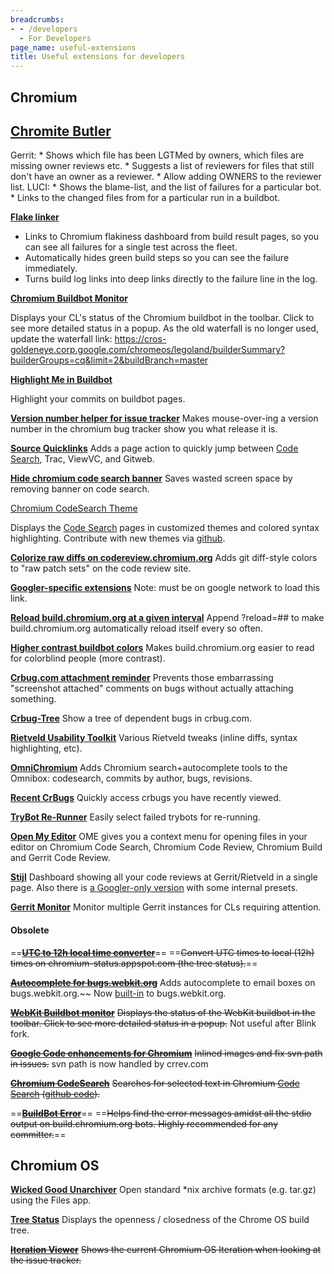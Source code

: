 ```yaml
---
breadcrumbs:
- - /developers
  - For Developers
page_name: useful-extensions
title: Useful extensions for developers
---
```


## Chromium

## [Chromite Butler](https://chrome.google.com/webstore/detail/chromite-butler/bhcnanendmgjjeghamaccjnochlnhcgj)

Gerrit:
\* Shows which file has been LGTMed by owners, which files are missing owner
reviews etc.
\* Suggests a list of reviewers for files that still don't have an owner as a
reviewer.
\* Allow adding OWNERS to the reviewer list.
LUCI:
\* Shows the blame-list, and the list of failures for a particular bot.
\* Links to the changed files from for a particular run in a buildbot.

**[Flake linker](https://chrome.google.com/webstore/detail/flake-linker/boamnmbgmfnobomddmenbaicodgglkhc)**

*   Links to Chromium flakiness dashboard from build result pages, so
            you can see all failures for a single test across the fleet.
*   Automatically hides green build steps so you can see the failure
            immediately.
*   Turns build log links into deep links directly to the failure line
            in the log.

**[Chromium Buildbot
Monitor](https://chrome.google.com/webstore/detail/chromium-buildbot-monitor/oafaagfgbdpldilgjjfjocjglfbolmac)**

Displays your CL's status of the Chromium buildbot in the toolbar. Click to see
more detailed status in a popup.
As the old waterfall is no longer used, update the waterfall link:
https://cros-goldeneye.corp.google.com/chromeos/legoland/builderSummary?builderGroups=cq&limit=2&buildBranch=master

**[Highlight Me in
Buildbot](https://chrome.google.com/webstore/detail/fkkgaddlippjidimcfbpllllclgnikdb)**

Highlight your commits on buildbot pages.

**[Version number helper for issue tracker](https://chrome.google.com/extensions/detail/hlibpmhacdkjajhplieepfmpagfaepem)**
Makes mouse-over-ing a version number in the chromium bug tracker show you what
release it is.

**[Source Quicklinks](https://chrome.google.com/extensions/detail/ncjnjlfeffaclcioiphpaofhkebnmknj)**
Adds a page action to quickly jump between [Code
Search](http://www.google.com/codesearch?vert=chromium), Trac, ViewVC, and
Gitweb.

**[Hide chromium code search banner](https://chrome.google.com/webstore/detail/hide-chromium-code-search/podmafjjpjkcjldlhcigjmelmdpignni)**
Saves wasted screen space by removing banner on code search.

[Chromium CodeSearch
Theme](https://chrome.google.com/webstore/detail/chromium-codesearch-theme/bncjaoffkbldggnfkakmnbgfpnikielm)

Displays the [Code Search](http://code.google.com/p/chromium/codesearch) pages
in customized themes and colored syntax highlighting. Contribute with new themes
via [github](https://github.com/kristijanburnik/codesearch-theme).

**[Colorize raw diffs on codereview.chromium.org](http://code.google.com/p/codereview-color-diffs/)**
Adds git diff-style colors to "raw patch sets" on the code review site.

**[Googler-specific extensions](http://goto.google.com/kjnqp)**
Note: must be on google network to load this link.

[**Reload build.chromium.org at a given
interval**](https://gist.github.com/danbeam/99e7c5d4e8182ff3762e)
Append ?reload=## to make build.chromium.org automatically reload itself every
so often.

**[Higher contrast buildbot
colors](https://gist.github.com/danbeam/ffb719d5c2922bdeffc4)**
Makes build.chromium.org easier to read for colorblind people (more contrast).

[**Crbug.com attachment
reminder**](https://gist.github.com/danbeam/55c45021e1ce268edfaf)
Prevents those embarrassing "screenshot attached" comments on bugs without
actually attaching something.

[**Crbug-Tree**](https://chrome.google.com/webstore/detail/crbug-tree/cjcdnhafnkeikpigldhhclhjnemlfehe)
Show a tree of dependent bugs in crbug.com.

**[Rietveld Usability
Toolkit](https://chrome.google.com/webstore/detail/rietveld-usability-toolki/nmljjlfbnbekmadhbpfpkcminoejelga)**
Various Rietveld tweaks (inline diffs, syntax highlighting, etc).

**[OmniChromium](https://chrome.google.com/webstore/detail/omnichromium/ainboabogofdlcfeciphjjmmicblabml?hl=en)**
Adds Chromium search+autocomplete tools to the Omnibox: codesearch, commits by
author, bugs, revisions.

**[Recent CrBugs](https://chrome.google.com/webstore/detail/recent-crbugs/bhddcpbcpjgehcdanidfppngfcjnpodi/related)**
Quickly access crbugs you have recently viewed.

[**TryBot
Re-Runner**](https://chrome.google.com/webstore/detail/trybot-re-runner/hidamppghiegbmolihgabohmibkmkgpn?hl=en-US)
Easily select failed trybots for re-running.

[**Open My
Editor**](https://chrome.google.com/webstore/detail/ome/ddmghiaepldohkneojcfejekplkakgjg)
OME gives you a context menu for opening files in your editor on Chromium Code
Search, Chromium Code Review, Chromium Build and Gerrit Code Review.

**[Stijl](https://chrome.google.com/webstore/detail/stijl/cpbiadoobgnpcacjecphfeoonpfccagk)**
Dashboard showing all your code reviews at Gerrit/Rietveld in a single page.
Also there is [a Googler-only version](http://go/stijl) with some internal
presets.

[**Gerrit
Monitor**](https://chrome.google.com/webstore/detail/gerrit-monitor/leakcdjcdifiihdgalplgkghidmfafoh)
Monitor multiple Gerrit instances for CLs requiring attention.

#### **Obsolete**

==~~**[UTC to 12h local time converter](https://gist.github.com/danbeam/545b33c9ff3140c3678b)**~~==
==~~Convert UTC times to local (12h) times on chromium-status.appspot.com (the
tree status).~~==

~~**[Autocomplete for bugs.webkit.org](https://chrome.google.com/extensions/detail/olaabhcgdogcbcoiolomlcodkngnemfb)**~~
Adds autocomplete to email boxes on bugs.webkit.org.~~ Now
[built-in](https://lists.webkit.org/pipermail/webkit-dev/2010-September/014361.html)
to bugs.webkit.org.

~~**[WebKit Buildbot monitor](https://chrome.google.com/extensions/detail/dfomjpbnljkkohdofbhnphphdkaojklg)**~~
~~Displays the status of the WebKit buildbot in the toolbar. Click to see more
detailed status in a popup.~~ Not useful after Blink fork.

~~**[Google Code enhancements for Chromium](http://code.google.com/p/chromium/downloads/detail?name=codesite.crx&can=2&q=)**~~
~~Inlined images and fix svn path in issues.~~ svn path is now handled by
crrev.com

~~[**Chromium CodeSearch**](https://chrome.google.com/webstore/detail/chromium-codesearch/igneackgkaaadndcfnacohbbmibnjkli)~~
~~Searches for selected text in Chromium [Code
Search](http://code.google.com/p/chromium/codesearch) ([github
code](https://github.com/miguelao/chromium_codesearch_extension)).~~

==~~**[BuildBot Error](https://chrome.google.com/extensions/detail/iehocdgbbocmkdidlbnnfbmbinnahbae)**~~==
==~~Helps find the error messages amidst all the stdio output on
build.chromium.org bots. Highly recommended for any committer.~~==

## Chromium OS

[**Wicked Good
Unarchiver**](https://chrome.google.com/webstore/detail/mljpablpddhocfbnokacjggdbmafjnon)
Open standard \*nix archive formats (e.g. tar.gz) using the Files app.

**[Tree
Status](https://chrome.google.com/webstore/detail/chrome-os-tree-status/ebdinlbmpcdebianielhijhbalinlahg)**
Displays the openness / closedness of the Chrome OS build tree.

~~[**Iteration Viewer**](https://chrome.google.com/webstore/detail/chromium-os-iteration-vie/gnpbpbbdcikepgimaaflpdobempiegcp)~~
~~Shows the current Chromium OS Iteration when looking at the issue tracker.~~

